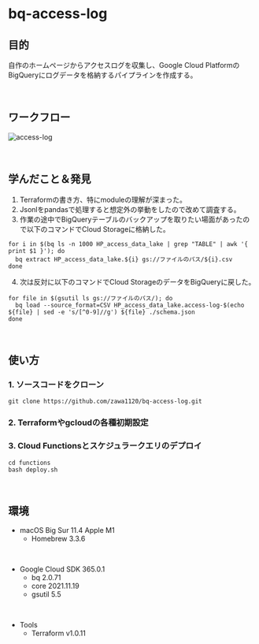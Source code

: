 # bq-access-log

## 目的
自作のホームページからアクセスログを収集し、Google Cloud PlatformのBigQueryにログデータを格納するパイプラインを作成する。

</br>

## ワークフロー
![access-log](https://user-images.githubusercontent.com/58725085/172891660-e67f7d5c-8494-4c97-9155-a11b28345d45.png)

</br>

## 学んだこと＆発見
1. Terraformの書き方、特にmoduleの理解が深まった。
2. Jsonlをpandasで処理すると想定外の挙動をしたので改めて調査する。
3. 作業の途中でBigQueryテーブルのバックアップを取りたい場面があったので以下のコマンドでCloud Storageに格納した。
```
for i in $(bq ls -n 1000 HP_access_data_lake | grep "TABLE" | awk '{ print $1 }'); do
  bq extract HP_access_data_lake.${i} gs://ファイルのパス/${i}.csv
done
```
4. 次は反対に以下のコマンドでCloud StorageのデータをBigQueryに戻した。
```
for file in $(gsutil ls gs://ファイルのパス/); do
  bq load --source_format=CSV HP_access_data_lake.access-log-$(echo ${file} | sed -e 's/[^0-9]//g') ${file} ./schema.json
done
```

</br>

## 使い方
### 1. ソースコードをクローン
```
git clone https://github.com/zawa1120/bq-access-log.git
```

### 2. Terraformやgcloudの各種初期設定

### 3. Cloud Functionsとスケジュラークエリのデプロイ
```
cd functions
bash deploy.sh
```

</br>

## 環境
- macOS Big Sur 11.4 Apple M1
  - Homebrew 3.3.6

</br>

- Google Cloud SDK 365.0.1
  - bq 2.0.71
  - core 2021.11.19
  - gsutil 5.5

</br>

- Tools
  - Terraform v1.0.11
